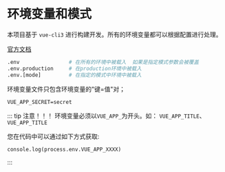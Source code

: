 # 环境变量和模式

本项目基于 `vue-cli3` 进行构建开发。所有的环境变量都可以根据配置进行处理。

[官方文档](https://cli.vuejs.org/zh/guide/mode-and-env.html#%E6%A8%A1%E5%BC%8F)

```bash
.env                # 在所有的环境中被载入  如果是指定模式参数会被覆盖
.env.production     # 在production环境中被载入
.env.[mode]         # 在指定的模式中环境中被载入
```

环境变量文件只包含环境变量的"键=值"对；

```
VUE_APP_SECRET=secret
```


::: tip 注意！！！
环境变量必须以`VUE_APP_`为开头。如： `VUE_APP_TITLE`、`VUE_APP_TITLE`

您在代码中可以通过如下方式获取:

```
console.log(process.env.VUE_APP_XXXX)
```
:::
